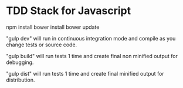 # TDD Stack for Javascript

npm install
bower install
bower update

"gulp dev" will run in continuous integration mode and compile as you change tests or source code.

"gulp build" will run tests 1 time and create final non minified output for debugging.

"gulp dist" will run tests 1 time and create final minified output for distribution. 
